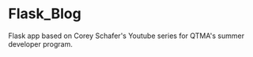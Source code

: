 # Flask_Blog
 Flask app based on Corey Schafer's Youtube series for QTMA's summer developer program.
